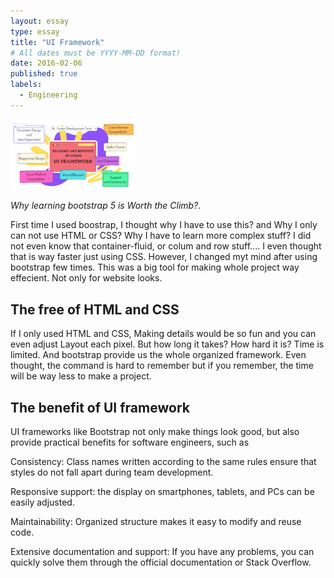 ```yaml
---
layout: essay
type: essay
title: "UI Framework"
# All dates must be YYYY-MM-DD format!
date: 2016-02-06
published: true
labels:
  - Engineering
---
```


<img width="200px" class="rounded float-start pe-4" src="../img/UI_Framework.png">

*Why learning bootstrap 5 is Worth the Climb?.*

First time I used boostrap, I thought why I have to use this? and Why I only can not use HTML or CSS? Why I have to learn more complex stuff? I did not even know that container-fluid, or colum and row stuff.... I even thought that is way faster just using CSS. However, I changed myt mind after using bootstrap few times. This was a big tool for making whole project way effecient. 
Not only for website looks.

## The free of HTML and CSS 

If I only used HTML and CSS, Making details would be so fun and you can even adjust Layout each pixel. But how long it takes? How hard it is? Time is limited. And bootstrap provide us the whole organized framework. Even thought, the command is hard to remember but if you remember, the time will be way less to make a project.  

## The benefit of UI framework
UI frameworks like Bootstrap not only make things look good, but also provide practical benefits for software engineers, such as    <br>

Consistency: Class names written according to the same rules ensure that styles do not fall apart during team development.    <br>

Responsive support: the display on smartphones, tablets, and PCs can be easily adjusted.    <br>

Maintainability: Organized structure makes it easy to modify and reuse code.    <br>

Extensive documentation and support: If you have any problems, you can quickly solve them through the official documentation or Stack Overflow.


